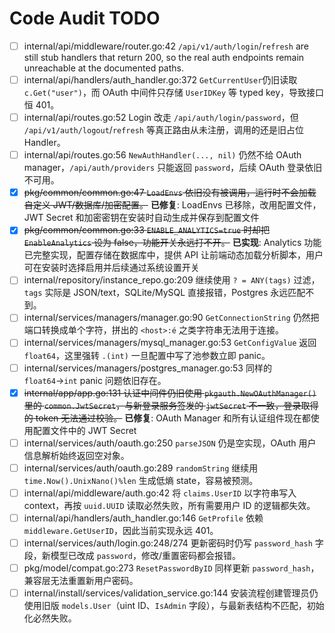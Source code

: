 # Code Audit TODO

- [ ] internal/api/middleware/router.go:42 `/api/v1/auth/login`/`refresh` are still stub handlers that return 200, so the real auth endpoints remain unreachable at the documented paths.
- [ ] internal/api/handlers/auth_handler.go:372 `GetCurrentUser`仍旧读取 `c.Get("user")`，而 OAuth 中间件只存储 `UserIDKey` 等 typed key，导致接口恒 401。
- [ ] internal/api/routes.go:52 Login 改走 `/api/auth/login/password`，但 `/api/v1/auth/logout`/`refresh` 等真正路由从未注册，调用的还是旧占位 Handler。
- [ ] internal/api/routes.go:56 `NewAuthHandler(..., nil)` 仍然不给 OAuth manager，`/api/auth/providers` 只能返回 `password`，后续 OAuth 登录依旧不可用。
- [x] ~~pkg/common/common.go:47 `LoadEnvs` 依旧没有被调用，运行时不会加载自定义 JWT/数据库/加密配置。~~ **已修复**: LoadEnvs 已移除，改用配置文件，JWT Secret 和加密密钥在安装时自动生成并保存到配置文件
- [x] ~~pkg/common/common.go:33 `ENABLE_ANALYTICS=true` 时却把 `EnableAnalytics` 设为 false，功能开关永远打不开。~~ **已实现**: Analytics 功能已完整实现，配置存储在数据库中，提供 API 让前端动态加载分析脚本，用户可在安装时选择启用并后续通过系统设置开关
- [ ] internal/repository/instance_repo.go:209 继续使用 `? = ANY(tags)` 过滤，`tags` 实际是 JSON/text，SQLite/MySQL 直接报错，Postgres 永远匹配不到。
- [ ] internal/services/managers/manager.go:90 `GetConnectionString` 仍然把端口转换成单个字符，拼出的 `<host>:é` 之类字符串无法用于连接。
- [ ] internal/services/managers/mysql_manager.go:53 `GetConfigValue` 返回 `float64`，这里强转 `.(int)` 一旦配置中写了池参数立即 panic。
- [ ] internal/services/managers/postgres_manager.go:53 同样的 `float64`→`int` panic 问题依旧存在。
- [x] ~~internal/app/app.go:131 认证中间件仍旧使用 `pkgauth.NewOAuthManager()` 里的 `common.JwtSecret`，与新登录服务签发的 `jwtSecret` 不一致，登录取得的 token 无法通过校验。~~ **已修复**: OAuth Manager 和所有认证组件现在都使用配置文件中的 JWT Secret
- [ ] internal/services/auth/oauth.go:250 `parseJSON` 仍是空实现，OAuth 用户信息解析始终返回空对象。
- [ ] internal/services/auth/oauth.go:289 `randomString` 继续用 `time.Now().UnixNano()%len` 生成低熵 state，容易被预测。
- [ ] internal/api/middleware/auth.go:42 将 `claims.UserID` 以字符串写入 context，再按 `uuid.UUID` 读取必然失败，所有需要用户 ID 的逻辑都失效。
- [ ] internal/api/handlers/auth_handler.go:146 `GetProfile` 依赖 `middleware.GetUserID`，因此当前实现永远 401。
- [ ] internal/services/auth/login.go:248/274 更新密码时仍写 `password_hash` 字段，新模型已改成 `password`，修改/重置密码都会报错。
- [ ] pkg/model/compat.go:273 `ResetPasswordByID` 同样更新 `password_hash`，兼容层无法重置新用户密码。
- [ ] internal/install/services/validation_service.go:144 安装流程创建管理员仍使用旧版 `models.User`（uint ID、`IsAdmin` 字段），与最新表结构不匹配，初始化必然失败。
